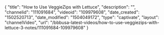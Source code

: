 {
    "title": "How to Use VeggieZips with Lettuce",
    "description": "",
    "channelid": "111091684",
    "videoid": "109979608",
    "date_created": "1502520713",
    "date_modified": "1504049172",
    "type": "captivate",
    "layout": "channelVideo",
    "url": "\/bbbusa-latest-videos\/how-to-use-veggiezips-with-lettuce-3-notes\/111091684-109979608"
}
